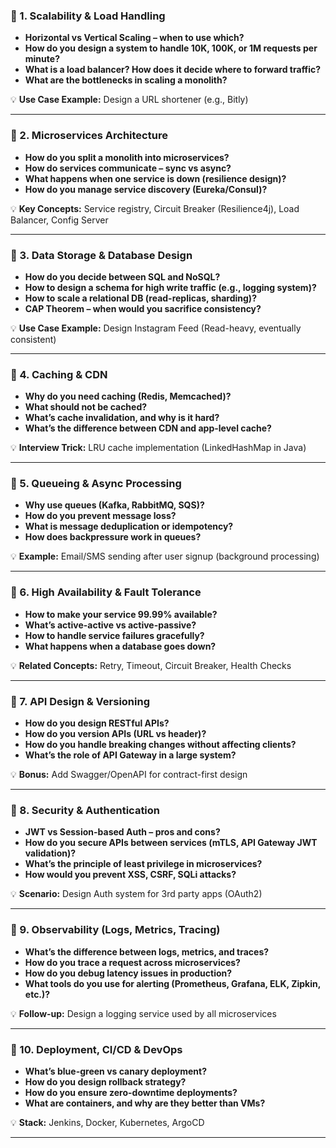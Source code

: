 

### 🔹 1. **Scalability & Load Handling**

* **Horizontal vs Vertical Scaling – when to use which?**
* **How do you design a system to handle 10K, 100K, or 1M requests per minute?**
* **What is a load balancer? How does it decide where to forward traffic?**
* **What are the bottlenecks in scaling a monolith?**

💡 **Use Case Example:** Design a URL shortener (e.g., Bitly)

---

### 🔹 2. **Microservices Architecture**

* **How do you split a monolith into microservices?**
* **How do services communicate – sync vs async?**
* **What happens when one service is down (resilience design)?**
* **How do you manage service discovery (Eureka/Consul)?**

💡 **Key Concepts:** Service registry, Circuit Breaker (Resilience4j), Load Balancer, Config Server

---

### 🔹 3. **Data Storage & Database Design**

* **How do you decide between SQL and NoSQL?**
* **How to design a schema for high write traffic (e.g., logging system)?**
* **How to scale a relational DB (read-replicas, sharding)?**
* **CAP Theorem – when would you sacrifice consistency?**

💡 **Use Case Example:** Design Instagram Feed (Read-heavy, eventually consistent)

---

### 🔹 4. **Caching & CDN**

* **Why do you need caching (Redis, Memcached)?**
* **What should not be cached?**
* **What’s cache invalidation, and why is it hard?**
* **What’s the difference between CDN and app-level cache?**

💡 **Interview Trick:** LRU cache implementation (LinkedHashMap in Java)

---

### 🔹 5. **Queueing & Async Processing**

* **Why use queues (Kafka, RabbitMQ, SQS)?**
* **How do you prevent message loss?**
* **What is message deduplication or idempotency?**
* **How does backpressure work in queues?**

💡 **Example:** Email/SMS sending after user signup (background processing)

---

### 🔹 6. **High Availability & Fault Tolerance**

* **How to make your service 99.99% available?**
* **What’s active-active vs active-passive?**
* **How to handle service failures gracefully?**
* **What happens when a database goes down?**

💡 **Related Concepts:** Retry, Timeout, Circuit Breaker, Health Checks

---

### 🔹 7. **API Design & Versioning**

* **How do you design RESTful APIs?**
* **How do you version APIs (URL vs header)?**
* **How do you handle breaking changes without affecting clients?**
* **What’s the role of API Gateway in a large system?**

💡 **Bonus:** Add Swagger/OpenAPI for contract-first design

---

### 🔹 8. **Security & Authentication**

* **JWT vs Session-based Auth – pros and cons?**
* **How do you secure APIs between services (mTLS, API Gateway JWT validation)?**
* **What’s the principle of least privilege in microservices?**
* **How would you prevent XSS, CSRF, SQLi attacks?**

💡 **Scenario:** Design Auth system for 3rd party apps (OAuth2)

---

### 🔹 9. **Observability (Logs, Metrics, Tracing)**

* **What’s the difference between logs, metrics, and traces?**
* **How do you trace a request across microservices?**
* **How do you debug latency issues in production?**
* **What tools do you use for alerting (Prometheus, Grafana, ELK, Zipkin, etc.)?**

💡 **Follow-up:** Design a logging service used by all microservices

---

### 🔹 10. **Deployment, CI/CD & DevOps**

* **What’s blue-green vs canary deployment?**
* **How do you design rollback strategy?**
* **How do you ensure zero-downtime deployments?**
* **What are containers, and why are they better than VMs?**

💡 **Stack:** Jenkins, Docker, Kubernetes, ArgoCD

---

